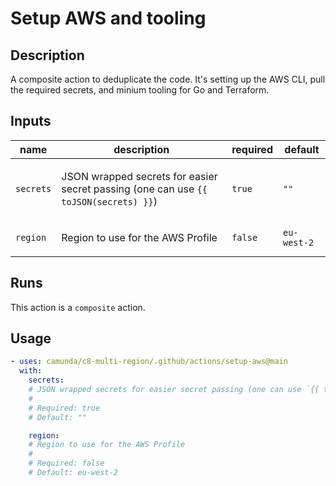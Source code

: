# Setup AWS and tooling

## Description

A composite action to deduplicate the code.
It's setting up the AWS CLI, pull the required secrets, and minium tooling for Go and Terraform.


## Inputs

| name | description | required | default |
| --- | --- | --- | --- |
| `secrets` | <p>JSON wrapped secrets for easier secret passing (one can use <code>{{ toJSON(secrets) }}</code>)</p> | `true` | `""` |
| `region` | <p>Region to use for the AWS Profile</p> | `false` | `eu-west-2` |


## Runs

This action is a `composite` action.

## Usage

```yaml
- uses: camunda/c8-multi-region/.github/actions/setup-aws@main
  with:
    secrets:
    # JSON wrapped secrets for easier secret passing (one can use `{{ toJSON(secrets) }}`)
    #
    # Required: true
    # Default: ""

    region:
    # Region to use for the AWS Profile
    #
    # Required: false
    # Default: eu-west-2
```
